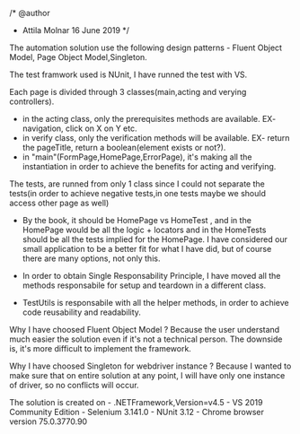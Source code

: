 ﻿/*   @author
 *   Attila Molnar 16 June 2019
 */

The automation solution use the following design patterns - Fluent Object Model, Page Object Model,Singleton.

The test framwork used is NUnit, I have runned the test with VS.

Each page is divided through 3 classes(main,acting and verying controllers). 
- in the acting class, only the prerequisites methods are available. EX- navigation, click on X on Y etc.
- in verify class, only the verification methods will be available.  EX- return the pageTitle, return a boolean(element exists or not?).
- in "main"(FormPage,HomePage,ErrorPage), it's making all the instantiation in order to achieve the benefits for acting and verifying.

The tests, are runned from only 1 class since I could not separate the tests(in order to achieve negative tests,in one tests maybe we should access other page as well)
- By the book, it should be HomePage vs HomeTest , and in the HomePage would be all the logic + locators  and in the HomeTests should be all the tests implied
 for the HomePage. I have considered our small application to be a better fit for what I have did, but of course there are many options, not only this.

 - In order to obtain Single Responsability Principle, I have moved all the methods responsabile for setup and teardown in a different class.

- TestUtils is responsabile with all the helper methods, in order to achieve code reusability and readability.

Why I have choosed Fluent Object Model ? Because the user understand much easier the solution even if it's not a technical person.
  The downside is, it's more difficult to implement the framework.

Why I have choosed Singleton for webdriver instance ? Because I wanted to make sure that on entire solution at any point, I will have only one instance of
driver, so no conflicts will occur.

The solution is created on  - .NETFramework,Version=v4.5
                            - VS 2019 Community Edition
							- Selenium 3.141.0
							- NUnit 3.12
							- Chrome browser version 75.0.3770.90
